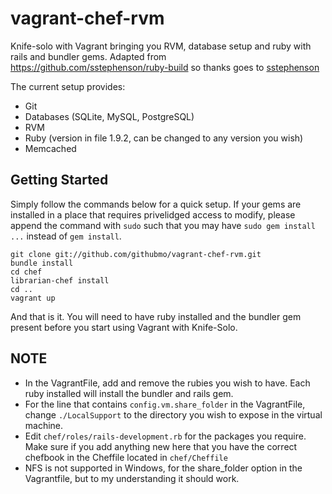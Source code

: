 vagrant-chef-rvm
================

Knife-solo with Vagrant bringing you RVM, database setup and ruby with rails and bundler gems. Adapted from https://github.com/sstephenson/ruby-build so thanks goes to [sstephenson](https://github.com/sstephenson)

The current setup provides:

* Git
* Databases (SQLite, MySQL, PostgreSQL)
* RVM
* Ruby (version in file 1.9.2, can be changed to any version you wish)
* Memcached

Getting Started
---------------

Simply follow the commands below for a quick setup. If your gems are installed in a place that requires privelidged access to modify, please append the command with `sudo` such that you may have `sudo gem install ...` instead of `gem install`.

```shell
git clone git://github.com/githubmo/vagrant-chef-rvm.git
bundle install
cd chef
librarian-chef install
cd ..
vagrant up
```

And that is it. You will need to have ruby installed and the bundler gem present before you start using Vagrant with Knife-Solo.

NOTE
----

* In the VagrantFile, add and remove the rubies you wish to have. Each ruby installed will install the bundler and rails gem.
* For the line that contains `config.vm.share_folder` in the VagrantFile, change `./LocalSupport` to the directory you wish to expose in the virtual machine.
* Edit `chef/roles/rails-development.rb` for the packages you require. Make sure if you add anything new here that you have the correct chefbook in the Cheffile located in `chef/Cheffile`
* NFS is not supported in Windows, for the share_folder option in the Vagrantfile, but to my understanding it should work.